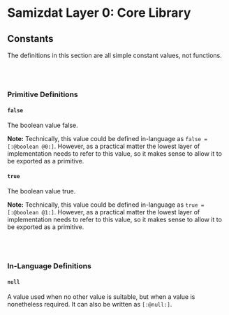 Samizdat Layer 0: Core Library
==============================

Constants
---------

The definitions in this section are all simple constant values, not
functions.

<br><br>
### Primitive Definitions

#### `false`

The boolean value false.

**Note:** Technically, this value could be defined in-language as
`false = [:@boolean @0:]`. However, as a practical matter the
lowest layer of implementation needs to refer to this value, so
it makes sense to allow it to be exported as a primitive.

#### `true`

The boolean value true.

**Note:** Technically, this value could be defined in-language as
`true = [:@boolean @1:]`. However, as a practical matter the
lowest layer of implementation needs to refer to this value, so
it makes sense to allow it to be exported as a primitive.


<br><br>
### In-Language Definitions

#### `null`

A value used when no other value is suitable, but when a value is
nonetheless required. It can also be written as `[:@null:]`.
